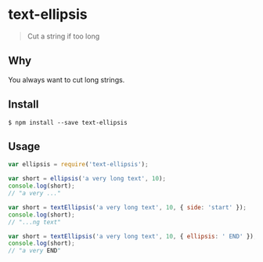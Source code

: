 # text-ellipsis
> Cut a string if too long

## Why

You always want to cut long strings.

## Install

```shell
$ npm install --save text-ellipsis
```

## Usage

```js
var ellipsis = require('text-ellipsis');

var short = ellipsis('a very long text', 10);
console.log(short);
// "a very ..."

var short = textEllipsis('a very long text', 10, { side: 'start' });
console.log(short);
// "...ng text"

var short = textEllipsis('a very long text', 10, { ellipsis: ' END' });
console.log(short);
// "a very END"
```

